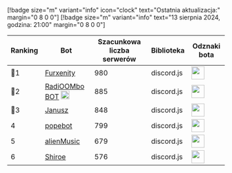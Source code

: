 [!badge size="m" variant="info" icon="clock" text="Ostatnia aktualizacja:" margin="0 8 0 0"] [!badge size="m" variant="info" text="13 sierpnia 2024, godzina: 21:00" margin="0 8 0 0"]

| Ranking | Bot                                                                                           | Szacunkowa liczba serwerów | Biblioteka | Odznaki bota |
| ---- | --------------------------------------------------------------------------------------------- | ------------------------ | ------------------------ | ------------------------ |
|    🥇1| [Furxenity](https://discord.com/oauth2/authorize?client_id=826778019179659314&permissions=8&scope=bot)       |               980 | discord.js | <img src="/static/badges/odznaki/supportscommands.svg" height="30" width="30"> |
|    🥈2| [RadiOOMbo BOT](https://discord.com/oauth2/authorize?client_id=675416683481006159&permissions=8&scope=bot) <img src="/static/badges/bots/boomfinity.svg" height="20" width="20">        |               885 | discord.js | <img src="/static/badges/odznaki/supportscommands.svg" height="30" width="30"> |
|    🥉3| [Janusz](https://discord.com/oauth2/authorize?client_id=421679109954076692&permissions=8&scope=bot)        |               848 | discord.js | <img src="/static/badges/odznaki/supportscommands.svg" height="30" width="30"> |
|    4| [popebot](https://discord.com/oauth2/authorize?client_id=997525532101050538&permissions=8&scope=bot)        |               799 | discord.js | <img src="/static/badges/odznaki/supportscommands.svg" height="30" width="30"> |
|    5| [alienMusic](https://discord.com/oauth2/authorize?client_id=1067159466811867266)        |               679 | discord.js | <img src="/static/badges/odznaki/supportscommands.svg" height="30" width="30"> |
|    6| [Shiroe](https://discord.com/oauth2/authorize?client_id=782299960283627540&permissions=8&scope=bot)        |               576 | discord.js | <img src="/static/badges/odznaki/supportscommands.svg" height="30" width="30"> | 